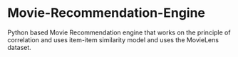# Movie-Recommendation-Engine
Python based Movie Recommendation engine that works on the principle of correlation and uses item-item similarity model and uses the MovieLens dataset.
